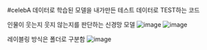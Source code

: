#celebA 데이터로 학습된 모델을 내가만든 테스트 데이터로 TEST하는 코드

인물이 웃는지 웃지 않는지를 판단하는 신경망 모델
![image](https://github.com/downy25/celebA_model_custom_data_test/assets/112371402/f6a5a798-600f-4f33-ac69-c19c78945be9)
![image](https://github.com/downy25/celebA_model_custom_data_test/assets/112371402/d1ae77c7-d5c2-4cc4-8e54-87d5d91dc589)

레이블링 방식은 폴더로 구분함
![image](https://github.com/downy25/celebA_model_custom_data_test/assets/112371402/ae21c297-c285-4bab-a51c-29ba3cc4afae)
